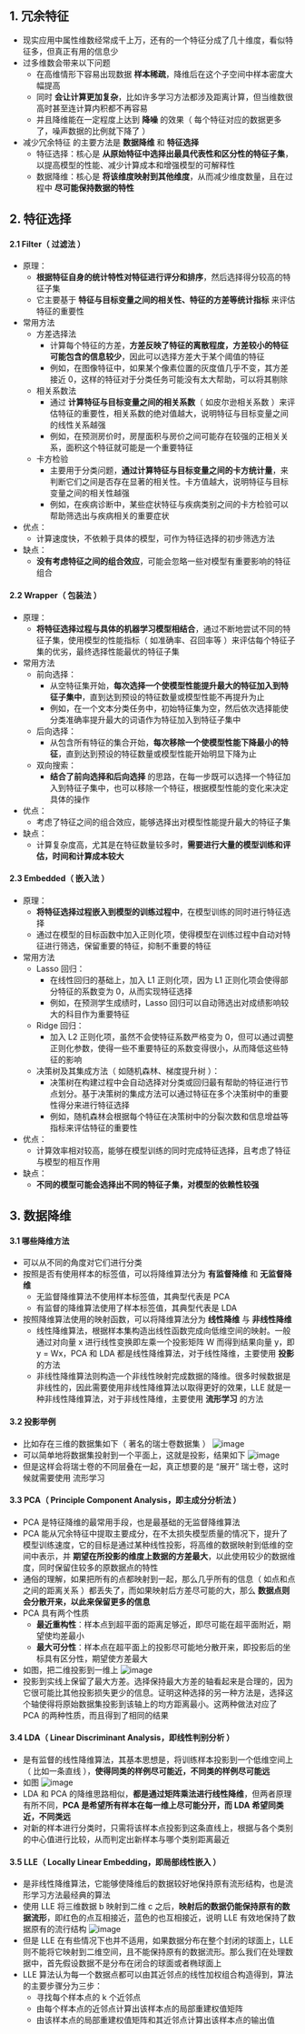 ## 1. 冗余特征

- 现实应用中属性维数经常成千上万，还有的一个特征分成了几十维度，看似特征多，但真正有用的信息少
- 过多维数会带来以下问题
  - 在高维情形下容易出现数据 **样本稀疏**，降维后在这个子空间中样本密度大幅提高
  - 同时 **会让计算更加复杂**，比如许多学习方法都涉及距离计算，但当维数很高时甚至连计算内积都不再容易
  - 并且降维能在一定程度上达到 **降噪** 的效果（ 每个特征对应的数据更多了，噪声数据的比例就下降了 ）
- 减少冗余特征 的主要方法是 **数据降维** 和 **特征选择**
  - 特征选择：核心是 **从原始特征中选择出最具代表性和区分性的特征子集**，以提高模型的性能、减少计算成本和增强模型的可解释性
  - 数据降维：核心是 **将该维度映射到其他维度**，从而减少维度数量，且在过程中 **尽可能保持数据的特性**

## 2. 特征选择

#### 2.1 Filter（ 过滤法 ）

- 原理：
  - **根据特征自身的统计特性对特征进行评分和排序**，然后选择得分较高的特征子集
  - 它主要基于 **特征与目标变量之间的相关性、特征的方差等统计指标** 来评估特征的重要性
- 常用方法
  - 方差选择法
    - 计算每个特征的方差，**方差反映了特征的离散程度，方差较小的特征可能包含的信息较少**，因此可以选择方差大于某个阈值的特征
    - 例如，在图像特征中，如果某个像素位置的灰度值几乎不变，其方差接近 0，这样的特征对于分类任务可能没有太大帮助，可以将其剔除
  - 相关系数法
    - 通过 **计算特征与目标变量之间的相关系数**（ 如皮尔逊相关系数 ）来评估特征的重要性，相关系数的绝对值越大，说明特征与目标变量之间的线性关系越强
    - 例如，在预测房价时，房屋面积与房价之间可能存在较强的正相关关系，面积这个特征就可能是一个重要特征
  - 卡方检验
    - 主要用于分类问题，**通过计算特征与目标变量之间的卡方统计量**，来判断它们之间是否存在显著的相关性。卡方值越大，说明特征与目标变量之间的相关性越强
    - 例如，在疾病诊断中，某些症状特征与疾病类别之间的卡方检验可以帮助筛选出与疾病相关的重要症状
- 优点：
  - 计算速度快，不依赖于具体的模型，可作为特征选择的初步筛选方法
- 缺点：
  - **没有考虑特征之间的组合效应**，可能会忽略一些对模型有重要影响的特征组合

#### 2.2 Wrapper（ 包装法 ）

- 原理：
  - **将特征选择过程与具体的机器学习模型相结合**，通过不断地尝试不同的特征子集，使用模型的性能指标（ 如准确率、召回率等 ）来评估每个特征子集的优劣，最终选择性能最优的特征子集
- 常用方法
  - 前向选择：
    - 从空特征集开始，**每次选择一个使模型性能提升最大的特征加入到特征子集中**，直到达到预设的特征数量或模型性能不再提升为止
    - 例如，在一个文本分类任务中，初始特征集为空，然后依次选择能使分类准确率提升最大的词语作为特征加入到特征子集中
  - 后向选择：
    - 从包含所有特征的集合开始，**每次移除一个使模型性能下降最小的特征**，直到达到预设的特征数量或模型性能开始明显下降为止
  - 双向搜索：
    - **结合了前向选择和后向选择** 的思路，在每一步既可以选择一个特征加入到特征子集中，也可以移除一个特征，根据模型性能的变化来决定具体的操作
- 优点：
  - 考虑了特征之间的组合效应，能够选择出对模型性能提升最大的特征子集
- 缺点：
  - 计算复杂度高，尤其是在特征数量较多时，**需要进行大量的模型训练和评估，时间和计算成本较大**

#### 2.3 Embedded（ 嵌入法 ）

- 原理：
  - **将特征选择过程嵌入到模型的训练过程中**，在模型训练的同时进行特征选择
  - 通过在模型的目标函数中加入正则化项，使得模型在训练过程中自动对特征进行筛选，保留重要的特征，抑制不重要的特征
- 常用方法
  - Lasso 回归：
    - 在线性回归的基础上，加入 L1 正则化项，因为 L1 正则化项会使得部分特征的系数变为 0，从而实现特征选择
    - 例如，在预测学生成绩时，Lasso 回归可以自动筛选出对成绩影响较大的科目作为重要特征
  - Ridge 回归：
    - 加入 L2 正则化项，虽然不会使特征系数严格变为 0，但可以通过调整正则化参数，使得一些不重要特征的系数变得很小，从而降低这些特征的影响
  - 决策树及其集成方法（ 如随机森林、梯度提升树 ）：
    - 决策树在构建过程中会自动选择对分类或回归最有帮助的特征进行节点划分。基于决策树的集成方法可以通过特征在多个决策树中的重要性得分来进行特征选择
    - 例如，随机森林会根据每个特征在决策树中的分裂次数和信息增益等指标来评估特征的重要性
- 优点：
  - 计算效率相对较高，能够在模型训练的同时完成特征选择，且考虑了特征与模型的相互作用
- 缺点：
  - **不同的模型可能会选择出不同的特征子集，对模型的依赖性较强**

## 3. 数据降维

#### 3.1 哪些降维方法

- 可以从不同的角度对它们进行分类
- 按照是否有使用样本的标签值，可以将降维算法分为 **有监督降维** 和 **无监督降维**
  - 无监督降维算法不使用样本标签值，其典型代表是 PCA
  - 有监督的降维算法使用了样本标签值，其典型代表是 LDA
- 按照降维算法使用的映射函数，可以将降维算法分为 **线性降维** 与 **非线性降维**
  - 线性降维算法，根据样本集构造出线性函数完成向低维空间的映射。一般通过对向量 x 进行线性变换即左乘一个投影矩阵 W 而得到结果向量 y，即 y = Wx，PCA 和 LDA 都是线性降维算法，对于线性降维，主要使用 **投影** 的方法
  - 非线性降维算法则构造一个非线性映射完成数据的降维。很多时候数据是非线性的，因此需要使用非线性降维算法以取得更好的效果，LLE 就是一种非线性降维算法，对于非线性降维，主要使用 **流形学习** 的方法

#### 3.2 投影举例

- 比如存在三维的数据集如下（ 著名的瑞士卷数据集 ）
  ![image](https://github.com/jianyi-gronk/jianyi-gronk/assets/95062803/ed6c0265-2bb5-4c67-bb59-05f5f572b314)
- 可以简单地将数据集投射到一个平面上，这就是投影，结果如下
  ![image](https://github.com/jianyi-gronk/jianyi-gronk/assets/95062803/b30495ca-05a1-4eae-8781-17ac6b6b118d)
- 但是这样会将瑞士卷的不同层叠在一起，真正想要的是 “展开” 瑞士卷，这时候就需要使用 流形学习

#### 3.3 PCA（ Principle Component Analysis，即主成分分析法 ）

- PCA 是特征降维的最常用手段，也是最基础的无监督降维算法
- PCA 能从冗余特征中提取主要成分，在不太损失模型质量的情况下，提升了模型训练速度，它的目标是通过某种线性投影，将高维的数据映射到低维的空间中表示，并 **期望在所投影的维度上数据的方差最大**，以此使用较少的数据维度，同时保留住较多的原数据点的特性
- 通俗的理解，如果把所有的点都映射到一起，那么几乎所有的信息（ 如点和点之间的距离关系 ）都丢失了，而如果映射后方差尽可能的大，那么 **数据点则会分散开来，以此来保留更多的信息**
- PCA 具有两个性质
  - **最近重构性**：样本点到超平面的距离足够近，即尽可能在超平面附近，期望使均差最小
  - **最大可分性**：样本点在超平面上的投影尽可能地分散开来，即投影后的坐标具有区分性，期望使方差最大
- 如图，把二维投影到一维上
  ![image](https://github.com/jianyi-gronk/jianyi-gronk/assets/95062803/997ccdbf-d6a5-4c31-abee-0e4912a848ba)
- 投影到实线上保留了最大方差。选择保持最大方差的轴看起来是合理的，因为它很可能比其他投影损失更少的信息。证明这种选择的另一种方法是，选择这个轴使得将原始数据集投影到该轴上的均方距离最小。这两种做法对应了 PCA 的两种性质，而且得到了相同的结果

#### 3.4 LDA（ Linear Discriminant Analysis，即线性判别分析 ）

- 是有监督的线性降维算法，其基本思想是，将训练样本投影到一个低维空间上（ 比如一条直线 ），**使得同类的样例尽可能近，不同类的样例尽可能远**
- 如图
  ![image](https://github.com/jianyi-gronk/jianyi-gronk/assets/95062803/2011561f-a656-44eb-b707-058d7e9b4e44)
- LDA 和 PCA 的降维思路相似，**都是通过矩阵乘法进行线性降维**，但两者原理有所不同，**PCA 是希望所有样本在每一维上尽可能分开，而 LDA 希望同类近，不同类远**
- 对新的样本进行分类时，只需将该样本点投影到这条直线上，根据与各个类别的中心值进行比较，从而判定出新样本与哪个类别距离最近

#### 3.5 LLE（ Locally Linear Embedding，即局部线性嵌入 ）

- 是非线性降维算法，它能够使降维后的数据较好地保持原有流形结构，也是流形学习方法最经典的算法
- 使用 LLE 将三维数据 b 映射到二维 c 之后，**映射后的数据仍能保持原有的数据流形**，即红色的点互相接近，蓝色的也互相接近，说明 LLE 有效地保持了数据原有的流行结构
  ![image](https://github.com/jianyi-gronk/jianyi-gronk/assets/95062803/33eac3f0-86cd-4668-9548-d90d1c9690f8)
- 但是 LLE 在有些情况下也并不适用，如果数据分布在整个封闭的球面上，LLE 则不能将它映射到二维空间，且不能保持原有的数据流形。那么我们在处理数据中，首先假设数据不是分布在闭合的球面或者椭球面上
- LLE 算法认为每一个数据点都可以由其近邻点的线性加权组合构造得到，算法的主要步骤分为三步：
  - 寻找每个样本点的 k 个近邻点
  - 由每个样本点的近邻点计算出该样本点的局部重建权值矩阵
  - 由该样本点的局部重建权值矩阵和其近邻点计算出该样本点的输出值

